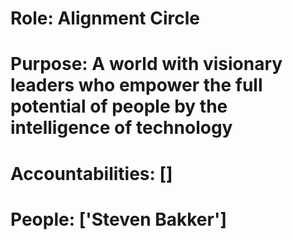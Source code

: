 # Role: Alignment Circle 

# Purpose: A world with visionary leaders who empower the full potential of people by the intelligence of technology 

# Accountabilities: [] 

# People: ['Steven Bakker']